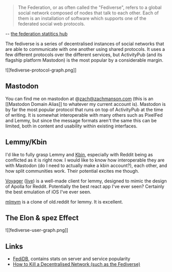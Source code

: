 >The Federation, or as often called the "Fediverse", refers to a global social network composed of nodes that talk to each other. Each of them is an installation of software which supports one of the federated social web protocols.

-- [the federation statitics hub](https://the-federation.info/)

The fediverse is a series of decentralised instances of social networks that are able to communicate with one another using shared protocols.  It uses a few different protocols over the different services, but ActivityPub (and its flagship platform Mastodon) is the most popular by a considerable margin.

![[fediverse-protocol-graph.png]]

## Mastodon

You can find me on mastodon at @zach@zachmanson.com (this is an [[Mastodon Domain Alias]] to whatever my current account is).  Mastodon is by far the most popular protocol that runs on top of ActivityPub at the time of writing.  It is somewhat interoperable with many others such as PixelFed and Lemmy, but since the message formats aren't the same this can be limited, both in content and usability within existing interfaces.

## Lemmy/Kbin

I'd like to fully grasp Lemmy and [Kbin](https://github.com/ernestwisniewski/kbin), especially with Reddit being as conflicted as it is right now.  I would like to know how interoperable they are with Mastodon (do I need to actually make a kbin account?), each other, and how split communities work.  Their potential excites me though.

[Voyager](https://github.com/aeharding/voyager) ([live](https://wefwef.app/)) is a well-made client for lemmy, designed to mimic the design of Apolla for Reddit.  Potentially the best react app I've ever seen?  Certainly the best emulation of iOS I've ever seen.

[mlmym](https://github.com/rystaf/mlmym) is a clone of old.reddit for lemmy.  It is excellent.

## The Elon & spez Effect

![[fediverse-user-graph.png]]

## Links

- [FediDB](https://fedidb.org/), contains stats on server and service popularity
- [How to Kill a Decentralised Network (such as the Fediverse)](https://ploum.net/2023-06-23-how-to-kill-decentralised-networks.html)